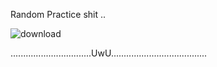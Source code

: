 Random Practice shit ..



![download](https://github.com/BurningYolo/Practice-Solved-questions-xddd/assets/81748439/4b12c1fb-48e1-40ee-af82-4718ee7944d6)


................................UwU......................................
